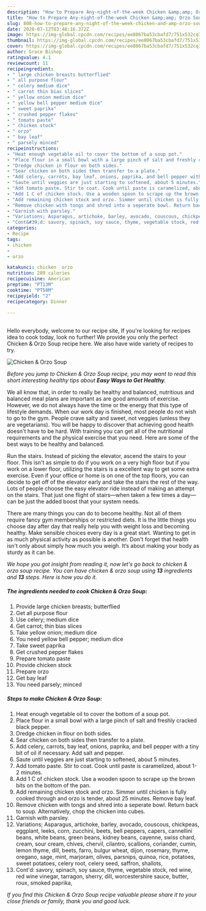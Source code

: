 ```yaml
---
description: "How to Prepare Any-night-of-the-week Chicken &amp;amp; Orzo Soup"
title: "How to Prepare Any-night-of-the-week Chicken &amp;amp; Orzo Soup"
slug: 808-how-to-prepare-any-night-of-the-week-chicken-and-amp-orzo-soup
date: 2020-07-12T03:48:16.372Z
image: https://img-global.cpcdn.com/recipes/ee8067ba53cbafd7/751x532cq70/chicken-orzo-soup-recipe-main-photo.jpg
thumbnail: https://img-global.cpcdn.com/recipes/ee8067ba53cbafd7/751x532cq70/chicken-orzo-soup-recipe-main-photo.jpg
cover: https://img-global.cpcdn.com/recipes/ee8067ba53cbafd7/751x532cq70/chicken-orzo-soup-recipe-main-photo.jpg
author: Grace Bishop
ratingvalue: 4.1
reviewcount: 11
recipeingredient:
- " large chicken breasts butterflied"
- " all purpose flour"
- " celery medium dice"
- " carrot thin bias slices"
- " yellow onion medium dice"
- " yellow bell pepper medium dice"
- " sweet paprika"
- " crushed pepper flakes"
- " tomato paste"
- " chicken stock"
- " orzo"
- " bay leaf"
- " parsely minced"
recipeinstructions:
- "Heat enough vegetable oil to cover the bottom of a soup pot."
- "Place flour in a small bowl with a large pinch of salt and freshly cracked black pepper."
- "Dredge chicken in flour on both sides."
- "Sear chicken on both sides then transfer to a plate."
- "Add celery, carrots, bay leaf, onions, paprika, and bell pepper with a tiny bit of oil if necessary. Add salt and pepper."
- "Saute until veggies are just starting to softened, about 5 minutes."
- "Add tomato paste. Stir to coat. Cook until paste is caramelized, about 1-2 minutes."
- "Add 1 C of chicken stock. Use a wooden spoon to scrape up the brown bits on the bottom of the pan."
- "Add remaining chicken stock and orzo. Simmer until chicken is fully cooked through and orzo is tender, about 25 minutes. Remove bay leaf."
- "Remove chicken with tongs and shred into a seperate bowl. Return back to soup. Alternatively, chop the chicken into cubes."
- "Garnish with parsley."
- "Variations; Asparagus, artichoke, barley, avocado, couscous, chickpeas, eggplant, leeks, corn, zucchini, beets, bell peppers, capers, cannellini beans, white beans, green beans, kidney beans, cayenne, swiss chard, cream, sour cream, chives, chervil, cilantro, scallions, coriander, cumin, lemon thyme, dill, beets, farro, bulgur wheat, dijon, rosemary, thyme, oregano, sage, mint, marjoram, olives, parsnips, quinoa, rice, potatoes, sweet potatoes, celery root, celery seed, saffron, shallots,"
- "Cont&#39;d: savory, spinach, soy sauce, thyme, vegetable stock, red wine, red wine vinegar, tarragon, sherry, dill, worcestershire sauce, butter, roux, smoked paprika,"
categories:
- Recipe
tags:
- chicken
- 
- orzo

katakunci: chicken  orzo 
nutrition: 289 calories
recipecuisine: American
preptime: "PT13M"
cooktime: "PT58M"
recipeyield: "2"
recipecategory: Dinner

---
```

<br>
Hello everybody, welcome to our recipe site, If you're looking for recipes idea to cook today, look no further! We provide you only the perfect Chicken &amp; Orzo Soup recipe here. We also have wide variety of recipes to try.
<br>


![Chicken &amp; Orzo Soup](https://img-global.cpcdn.com/recipes/ee8067ba53cbafd7/751x532cq70/chicken-orzo-soup-recipe-main-photo.jpg)

<i>Before you jump to Chicken &amp; Orzo Soup recipe, you may want to read this short interesting healthy tips about <strong>Easy Ways to Get Healthy</strong>.</i>

We all know that, in order to really be healthy and balanced, nutritious and balanced meal plans are important as are good amounts of exercise. However, we do not always have the time or the energy that this type of lifestyle demands. When our work day is finished, most people do not wish to go to the gym. People crave salty and sweet, not veggies (unless they are vegetarians). You will be happy to discover that achieving good health doesn't have to be hard. With training you can get all of the nutritional requirements and the physical exercise that you need. Here are some of the best ways to be healthy and balanced.

Run the stairs. Instead of picking the elevator, ascend the stairs to your floor. This isn't as simple to do if you work on a very high floor but if you work on a lower floor, utilizing the stairs is a excellent way to get some extra exercise. Even if your office or home is on one of the top floors, you can decide to get off of the elevator early and take the stairs the rest of the way. Lots of people choose the easy elevator ride instead of making an attempt on the stairs. That just one flight of stairs—when taken a few times a day—can be just the added boost that your system needs. 

There are many things you can do to become healthy. Not all of them require fancy gym memberships or restricted diets. It is the little things you choose day after day that really help you with weight loss and becoming healthy. Make sensible choices every day is a great start. Wanting to get in as much physical activity as possible is another. Don't forget that health isn't only about simply how much you weigh. It’s about making your body as sturdy as it can be. 


<i>We hope you got insight from reading it, now let's go back to chicken &amp; orzo soup recipe. You can have chicken &amp; orzo soup using <strong>13</strong> ingredients and <strong>13</strong> steps. Here is how you do it.
</i>

##### The ingredients needed to cook Chicken &amp; Orzo Soup:

1. Provide  large chicken breasts; butterflied
1. Get  all purpose flour
1. Use  celery; medium dice
1. Get  carrot; thin bias slices
1. Take  yellow onion; medium dice
1. You need  yellow bell pepper; medium dice
1. Take  sweet paprika
1. Get  crushed pepper flakes
1. Prepare  tomato paste
1. Provide  chicken stock
1. Prepare  orzo
1. Get  bay leaf
1. You need  parsely; minced


##### Steps to make Chicken &amp; Orzo Soup:

1. Heat enough vegetable oil to cover the bottom of a soup pot.
1. Place flour in a small bowl with a large pinch of salt and freshly cracked black pepper.
1. Dredge chicken in flour on both sides.
1. Sear chicken on both sides then transfer to a plate.
1. Add celery, carrots, bay leaf, onions, paprika, and bell pepper with a tiny bit of oil if necessary. Add salt and pepper.
1. Saute until veggies are just starting to softened, about 5 minutes.
1. Add tomato paste. Stir to coat. Cook until paste is caramelized, about 1-2 minutes.
1. Add 1 C of chicken stock. Use a wooden spoon to scrape up the brown bits on the bottom of the pan.
1. Add remaining chicken stock and orzo. Simmer until chicken is fully cooked through and orzo is tender, about 25 minutes. Remove bay leaf.
1. Remove chicken with tongs and shred into a seperate bowl. Return back to soup. Alternatively, chop the chicken into cubes.
1. Garnish with parsley.
1. Variations; Asparagus, artichoke, barley, avocado, couscous, chickpeas, eggplant, leeks, corn, zucchini, beets, bell peppers, capers, cannellini beans, white beans, green beans, kidney beans, cayenne, swiss chard, cream, sour cream, chives, chervil, cilantro, scallions, coriander, cumin, lemon thyme, dill, beets, farro, bulgur wheat, dijon, rosemary, thyme, oregano, sage, mint, marjoram, olives, parsnips, quinoa, rice, potatoes, sweet potatoes, celery root, celery seed, saffron, shallots,
1. Cont&#39;d: savory, spinach, soy sauce, thyme, vegetable stock, red wine, red wine vinegar, tarragon, sherry, dill, worcestershire sauce, butter, roux, smoked paprika,


<i>If you find this Chicken &amp; Orzo Soup recipe valuable please share it to your close friends or family, thank you and good luck.</i>
